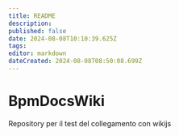 ```yaml
---
title: README
description: 
published: false
date: 2024-08-08T10:10:39.625Z
tags: 
editor: markdown
dateCreated: 2024-08-08T08:50:08.699Z
---
```


# BpmDocsWiki

Repository per il test del collegamento con wikijs
